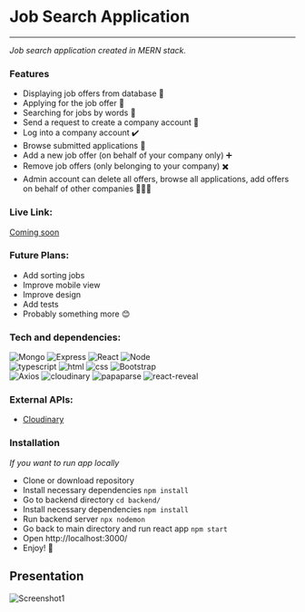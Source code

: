 # Job Search Application

---

_Job search application created in MERN stack._

### Features

- Displaying job offers from database 💼
- Applying for the job offer 🚀
- Searching for jobs by words 🔎
- Send a request to create a company account 📧
- Log into a company account ✔️
- Browse submitted applications 📝
- Add a new job offer (on behalf of your company only) ➕
- Remove job offers (only belonging to your company) ✖️
- Admin account can delete all offers, browse all applications, add offers on behalf of other companies 👨🏼‍💻

### Live Link:
[Coming soon](#)

### Future Plans:
- Add sorting jobs
- Improve mobile view
- Improve design
- Add tests
- Probably something more 😊

### Tech and dependencies:
![Mongo](https://img.shields.io/badge/-mongoDB-lightgray?style=for-the-badge&logo=mongodb) ![Express](https://img.shields.io/badge/-express-darkgreen?style=for-the-badge&logo=express) ![React](https://img.shields.io/badge/-react-black?style=for-the-badge&logo=react)  ![Node](https://img.shields.io/badge/-node.js-navy?style=for-the-badge&logo=node.js)\
![typescript](https://img.shields.io/badge/-typescript-yellow?style=for-the-badge&logo=typescript) ![html](https://img.shields.io/badge/-html-green?style=for-the-badge&logo=html5) ![css](https://img.shields.io/badge/-css-blue?style=for-the-badge&logo=css3) ![Bootstrap](https://img.shields.io/badge/-bootstrap-black?style=for-the-badge&logo=bootstrap)\
![Axios](https://img.shields.io/badge/-Axios-purple?style=for-the-badge&logo=axios) ![cloudinary](https://img.shields.io/badge/-cloudinary-blue?style=for-the-badge&logo=cloudinary) ![papaparse](https://img.shields.io/badge/-papaparse-green?style=for-the-badge&logo=papaparse) ![react-reveal](https://img.shields.io/badge/-react--reveal-teal?style=for-the-badge&logo=react-reveal)


### External APIs:
- [Cloudinary](https://cloudinary.com/)

### Installation
_If you want to run app locally_
- Clone or download repository
- Install necessary dependencies ```npm install``` 
- Go to backend directory ```cd backend/```
- Install necessary dependencies ```npm install``` 
- Run backend server  ``` npx nodemon ```
- Go back to main directory and run react app ```npm start```
- Open http://localhost:3000/
- Enjoy! 🎉

## Presentation
![Screenshot1](#)

